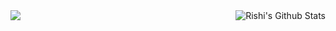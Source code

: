 <img align="left" src="https://github-readme-stats.vercel.app/api/top-langs/?username=rishisingh-dev&theme=dracula&layout=compact">
<img align="right" alt="Rishi's Github Stats" src="https://github-readme-stats.vercel.app/api?username=rishisingh-dev&show_icons=true&hide_border=true&count_private=true" />
